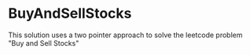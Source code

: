 # BuyAndSellStocks
This solution uses a two pointer approach to solve the leetcode problem "Buy and Sell Stocks"
